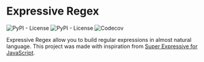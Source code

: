 # Expressive Regex

<img alt="PyPI - License" src="https://img.shields.io/github/license/fsadannn/expressive_regex"> <img alt="PyPI - License" src="https://travis-ci.org/fsadannn/expressive_regex.svg"> <img alt="Codecov" src="https://img.shields.io/codecov/c/github/fsadannn/expressive_regex.svg">

Expressive Regex allow you to build regular expressions in almost natural language. This project was made with inspiration from [Super Expressive for JavaScript](https://github.com/francisrstokes/super-expressive).
